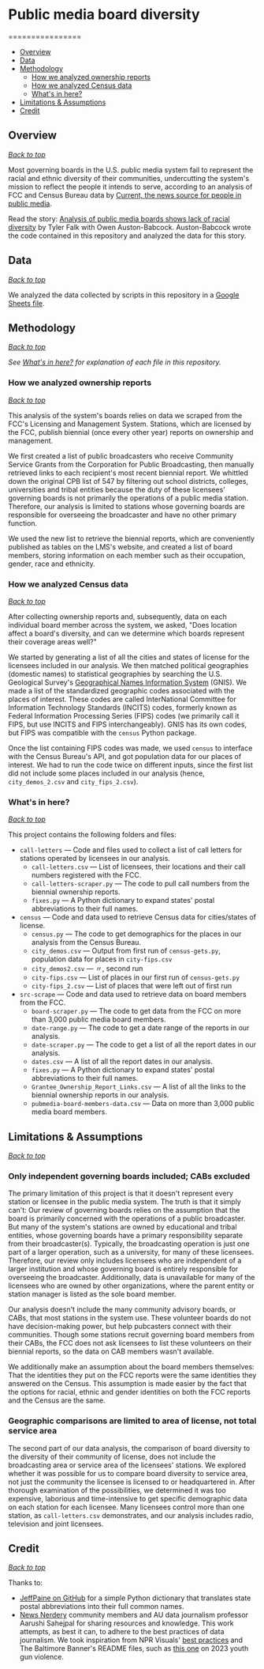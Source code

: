 # Public media board diversity

================
* [Overview](#overview)
* [Data](#data)
* [Methodology](#methodology)
  * [How we analyzed ownership reports](#how-we-analyzed-ownership-reports)
  * [How we analyzed Census data](#how-we-analyzed-census-data)
  * [What's in here?](#whats-in-here)
* [Limitations & Assumptions](#limitations--assumptions)
* [Credit](#credit)

## Overview
*[Back to top](#public-media-board-diversity)*

Most governing boards in the U.S. public media system fail to represent the racial and ethnic diversity of their
communities, undercutting the system's mission to reflect the people it intends to serve, according to an analysis of
FCC and Census Bureau data by [Current, the news source for people in public media](https://current.org/).

Read the story: [Analysis of public media boards shows lack of racial diversity]() by
Tyler Falk with Owen Auston-Babcock. Auston-Babcock wrote the code contained in this repository and analyzed the
data for this story.

## Data
*[Back to top](#public-media-board-diversity)*

We analyzed the data collected by scripts in this repository in a [Google Sheets file](https://docs.google.com/spreadsheets/d/1ej5esVtmqLXqRsy53mqockGRxzLd78jiUca_CHZBaKI/edit?usp=sharing).

## Methodology
*[Back to top](#public-media-board-diversity)*

*See [What's in here?](#whats-in-here) for explanation of each file in this repository.*

### How we analyzed ownership reports
*[Back to top](#public-media-board-diversity)*

This analysis of the system's boards relies on data we scraped from the FCC's Licensing and Management System. Stations, 
which are licensed by the FCC, publish biennial (once every other year) reports on ownership and management.

We first created a list of public broadcasters who receive Community Service Grants from the Corporation for Public 
Broadcasting, then manually retrieved links to each recipient's most recent biennial report. We whittled down the 
original CPB list of 547 by filtering out school districts, colleges, universities and tribal entities because the duty 
of these licensees' governing boards is not primarily the operations of a public media station. Therefore, our analysis 
is limited to stations whose governing boards are responsible for overseeing the broadcaster and have no other primary 
function.

We used the new list to retrieve the biennial reports, which are conveniently published as tables on the LMS's website, 
and created a list of board members, storing information on each member such as their occupation, gender, race and 
ethnicity.

### How we analyzed Census data
*[Back to top](#public-media-board-diversity)*

After collecting ownership reports and, subsequently, data on each individual board member across the system, we asked,
"Does location affect a board's diversity, and can we determine which boards represent their coverage areas well?"

We started by generating a list of all the cities and states of license for the licensees included in our analysis. We
then matched political geographies (domestic names) to statistical geographies by searching the U.S. Geological Survey's 
[Geographical Names Information System](https://www.usgs.gov/tools/geographic-names-information-system-gnis) (GNIS). We 
made a list of the standardized geographic codes associated with the places of interest. These codes are called InterNational 
Committee for Information Technology Standards (INCITS) codes, formerly known as Federal Information Processing 
Series (FIPS) codes (we primarily call it FIPS, but use INCITS and FIPS interchangeably). GNIS has its own codes, but
FIPS was compatible with the `census` Python package.

Once the list containing FIPS codes was made, we used `census` to interface with the Census Bureau's API, and got
population data for our places of interest. We had to run the code twice on different inputs, since the first list did 
not include some places included in our analysis (hence, `city_demos_2.csv` and `city_fips_2.csv`).

### What's in here?
*[Back to top](#public-media-board-diversity)*

This project contains the following folders and files:
* `call-letters` — Code and files used to collect a list of call letters for stations operated by licensees in our analysis.
  * `call-letters.csv` — List of licensees, their locations and their call numbers registered with the FCC.
  * `call-letters-scraper.py` — The code to pull call numbers from the biennial ownership reports.
  * `fixes.py` — A Python dictionary to expand states' postal abbreviations to their full names.
* `census` — Code and data used to retrieve Census data for cities/states of license.
  * `census.py` — The code to get demographics for the places in our analysis from the Census Bureau.
  * `city_demos.csv` — Output from first run of `census-gets.py`, population data for places in `city-fips.csv`
  * `city_demos2.csv` — 〃, second run
  * `city-fips.csv` — List of places in our first run of `census-gets.py`
  * `city-fips_2.csv` — List of places that were left out of first run
* `src-scrape` — Code and data used to retrieve data on board members from the FCC.
  * `board-scraper.py` — The code to get data from the FCC on more than 3,000 public media board members.
  * `date-range.py` — The code to get a date range of the reports in our analysis.
  * `date-scraper.py` — The code to get a list of all the report dates in our analysis.
  * `dates.csv` — A list of all the report dates in our analysis.
  * `fixes.py` — A Python dictionary to expand states' postal abbreviations to their full names.
  * `Grantee_Ownership_Report_Links.csv` — A list of all the links to the biennial ownership reports in our analysis.
  * `pubmedia-board-members-data.csv` — Data on more than 3,000 public media board members.

## Limitations & Assumptions
*[Back to top](#public-media-board-diversity)*

### Only independent governing boards included; CABs excluded
The primary limitation of this project is that it doesn't represent every station or licensee in the public media system.
The truth is that it simply can't: Our review of governing boards relies on the assumption that the board is primarily 
concerned with the operations of a public broadcaster. But many of the system's stations are owned by educational and
tribal entities, whose governing boards have a primary responsibility separate from their broadcaster(s). Typically,
the broadcasting operation is just one part of a larger operation, such as a university, for many of these licensees.
Therefore, our review only includes licensees who are independent of a larger institution and whose governing board is
entirely responsible for overseeing the broadcaster. Additionally, data is unavailable for many of the licensees who are
owned by other organizations, where the parent entity or station manager is listed as the sole board member.

Our analysis doesn't include the many community advisory boards, or CABs, that most stations in the system use. These
volunteer boards do not have decision-making power, but help pubcasters connect with their communities. Though some
stations recruit governing board members from their CABs, the FCC does not ask licensees to list these volunteers on
their biennial reports, so the data on CAB members wasn't available.

We additionally make an assumption about the board members themselves: That the identities they put on the FCC reports 
were the same identities they answered on the Census. This assumption is made easier by the fact that the options for
racial, ethnic and gender identities on both the FCC reports and the Census are the same.

### Geographic comparisons are limited to area of license, not total service area
The second part of our data analysis, the comparison of board diversity to the diversity of their community of license,
does not include the broadcasting area or service area of the licensees' stations. We explored whether it was possible 
for us to compare board diversity to service area, not just the community the licensee is licensed to or headquartered 
in. After thorough examination of the possibilities, we determined it was too expensive, laborious and time-intensive to
get specific demographic data on each station for each licensee. Many licensees control more than one station, as 
`call-letters.csv` demonstrates, and our analysis includes radio, television and joint licensees.

## Credit
*[Back to top](#public-media-board-diversity)* 

Thanks to:
* [JeffPaine on GitHub](https://gist.github.com/JeffPaine/3083347) for a simple Python dictionary that translates state postal abbreviations into their full 
common names.
* [News Nerdery](https://newsnerdery.org/) community members and AU data journalism professor Aarushi Sahejpal for
sharing resources and knowledge. This work attempts, as best it can, to adhere to the best practices of data journalism.
We took inspiration from NPR Visuals' [best practices](https://github.com/nprapps/bestpractices) and The Baltimore
Banner's README files, such as [this one](https://github.com/The-Baltimore-Banner/youth-gun-violence) on 2023 youth gun
violence.